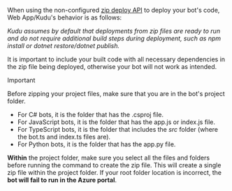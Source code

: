 When using the non-configured [zip deploy API](https://github.com/projectkudu/kudu/wiki/Deploying-from-a-zip-file-or-url) to deploy your bot's code, Web App/Kudu's behavior is as follows:

_Kudu assumes by default that deployments from zip files are ready to run and do not require additional build steps during deployment, such as npm install or dotnet restore/dotnet publish._

It is important to include your built code with all necessary dependencies in the zip file being deployed, otherwise your bot will not work as intended.

> [!IMPORTANT]
> Before zipping your project files, make sure that you are in the bot's project folder.
> - For C# bots, it is the folder that has the .csproj file.
> - For JavaScript bots, it is the folder that has the app.js or index.js file.
> - For TypeScript bots, it is the folder that includes the _src_ folder (where the bot.ts and index.ts files are).
> - For Python bots, it is the folder that has the app.py file.
> 
> **Within** the project folder, make sure you select all the files and folders before running the command to create the zip file. This will create a single zip file within the project folder. If your root folder location is incorrect, the **bot will fail to run in the Azure portal**.